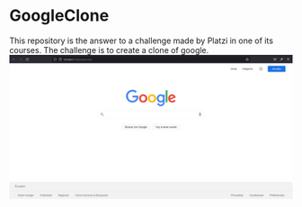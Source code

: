 # GoogleClone
This repository is the answer to a challenge made by Platzi in one of its courses. The challenge is to create a clone of google.
![GoogleClone](https://github.com/DanielAlexander27/GoogleClone/blob/main/GoogleClon.png)
